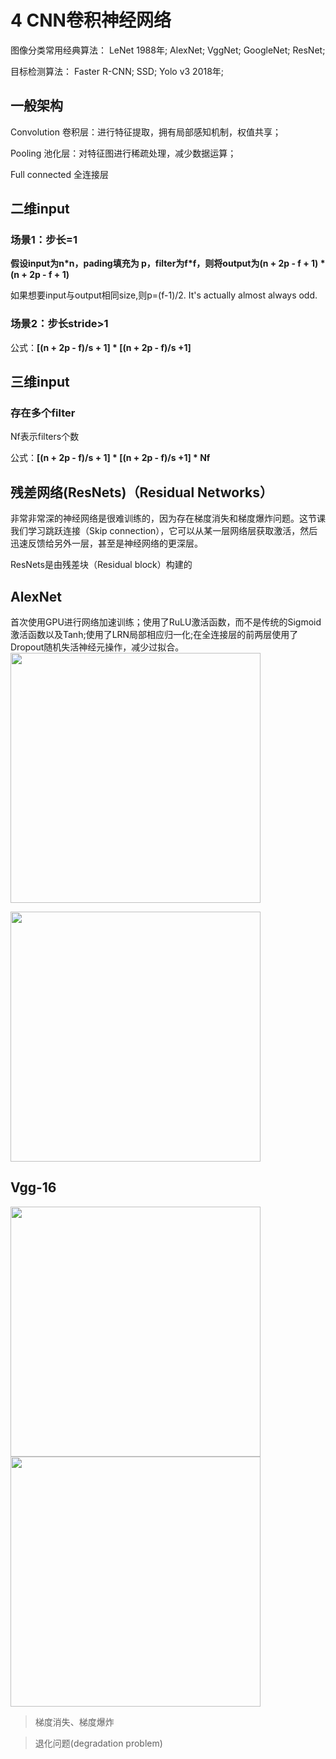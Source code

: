 # 4 CNN卷积神经网络
图像分类常用经典算法：
LeNet  1988年;
AlexNet;
VggNet;
GoogleNet;
ResNet;

目标检测算法：
Faster R-CNN;
SSD;
Yolo v3	2018年;

## 一般架构
Convolution 卷积层：进行特征提取，拥有局部感知机制，权值共享；

Pooling 池化层：对特征图进行稀疏处理，减少数据运算；

Full connected 全连接层

## 二维input
### 场景1：步长=1

__假设input为n\*n，pading填充为 p，filter为f\*f，则将output为(n + 2p - f + 1) * (n + 2p - f + 1)__

如果想要input与output相同size,则p=(f-1)/2. It's actually almost always odd.

### 场景2：步长stride>1

公式：__[(n + 2p - f)/s + 1] * [(n + 2p - f)/s +1]__

## 三维input

### 存在多个filter
Nf表示filters个数

公式：__[(n + 2p - f)/s + 1] * [(n + 2p - f)/s +1] * Nf__

##  残差网络(ResNets)（Residual Networks）
非常非常深的神经网络是很难训练的，因为存在梯度消失和梯度爆炸问题。这节课我们学习跳跃连接（Skip connection），它可以从某一层网络层获取激活，然后迅速反馈给另外一层，甚至是神经网络的更深层。

ResNets是由残差块（Residual block）构建的

## AlexNet
首次使用GPU进行网络加速训练；使用了RuLU激活函数，而不是传统的Sigmoid激活函数以及Tanh;使用了LRN局部相应归一化;在全连接层的前两层使用了Dropout随机失活神经元操作，减少过拟合。
<img src="https://github.com/MemorialCheng/EverybodyEveryday/blob/master/DeepLearning/images/AlexNet01.png" width = "400">

<img src="https://github.com/MemorialCheng/EverybodyEveryday/blob/master/DeepLearning/images/AlexNet.png" width = "400">

## Vgg-16
<img src="https://github.com/MemorialCheng/EverybodyEveryday/blob/master/DeepLearning/images/Vgg-16.png" width = "400">

<img src="https://github.com/MemorialCheng/EverybodyEveryday/blob/master/DeepLearning/images/vgg_16.png" width="400">


> 梯度消失、梯度爆炸 

> 退化问题(degradation problem)

